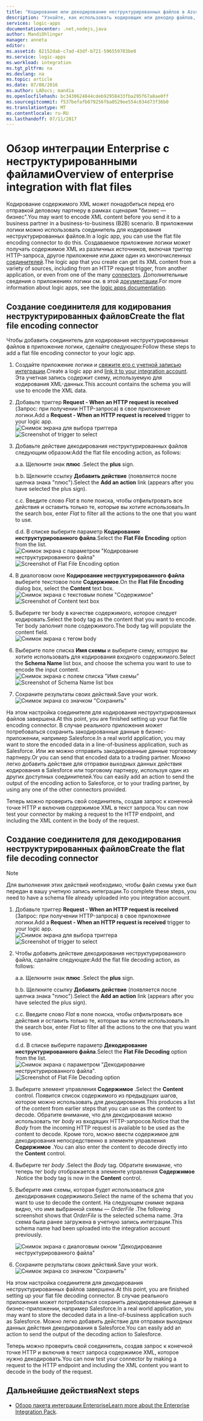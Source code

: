 ```yaml
---
title: "Кодирование или декодирование неструктурированных файлов в Azure Logic Apps | Документация Майкрософт"
description: "Узнайте, как использовать кодировщик или декодер файлов, входящий в пакет интеграции Enterprise в приложениях логики."
services: logic-apps
documentationcenter: .net,nodejs,java
author: MandiOhlinger
manager: anneta
editor: 
ms.assetid: 82152dab-c7ad-43df-b721-596559703be8
ms.service: logic-apps
ms.workload: integration
ms.tgt_pltfrm: na
ms.devlang: na
ms.topic: article
ms.date: 07/08/2016
ms.author: LADocs; mandia
ms.openlocfilehash: bc3430624844cdeb92958433fba295f67a8ae0ff
ms.sourcegitcommit: f537befafb079256fba0529ee554c034d73f36b0
ms.translationtype: MT
ms.contentlocale: ru-RU
ms.lasthandoff: 07/11/2017
---
```

# <a name="overview-of-enterprise-integration-with-flat-files"></a><span data-ttu-id="89191-103">Обзор интеграции Enterprise с неструктурированными файлами</span><span class="sxs-lookup"><span data-stu-id="89191-103">Overview of enterprise integration with flat files</span></span>

<span data-ttu-id="89191-104">Кодирование содержимого XML может понадобиться перед его отправкой деловому партнеру в рамках сценария "бизнес — бизнес".</span><span class="sxs-lookup"><span data-stu-id="89191-104">You may want to encode XML content before you send it to a business partner in a business-to-business (B2B) scenario.</span></span> <span data-ttu-id="89191-105">В приложении логики можно использовать соединитель для кодирования неструктурированных файлов.</span><span class="sxs-lookup"><span data-stu-id="89191-105">In a logic app, you can use the flat file encoding connector to do this.</span></span> <span data-ttu-id="89191-106">Создаваемое приложение логики может получать содержимое XML из различных источников, включая триггер HTTP-запроса, другое приложение или даже один из многочисленных [соединителей](../connectors/apis-list.md).</span><span class="sxs-lookup"><span data-stu-id="89191-106">The logic app that you create can get its XML content from a variety of sources, including from an HTTP request trigger, from another application, or even from one of the many [connectors](../connectors/apis-list.md).</span></span> <span data-ttu-id="89191-107">Дополнительные сведения о приложениях логики см. в этой [документации](logic-apps-what-are-logic-apps.md "Узнайте больше о приложениях логики").</span><span class="sxs-lookup"><span data-stu-id="89191-107">For more information about logic apps, see the [logic apps documentation](logic-apps-what-are-logic-apps.md "Learn more about Logic apps").</span></span>  

## <a name="create-the-flat-file-encoding-connector"></a><span data-ttu-id="89191-108">Создание соединителя для кодирования неструктурированных файлов</span><span class="sxs-lookup"><span data-stu-id="89191-108">Create the flat file encoding connector</span></span>
<span data-ttu-id="89191-109">Чтобы добавить соединитель для кодирования неструктурированных файлов в приложение логики, сделайте следующее:</span><span class="sxs-lookup"><span data-stu-id="89191-109">Follow these steps to add a flat file encoding connector to your logic app.</span></span>

1. <span data-ttu-id="89191-110">Создайте приложение логики и [свяжите его с учетной записью интеграции](logic-apps-enterprise-integration-accounts.md "Узнайте, как связать учетную запись интеграции с приложением логики").</span><span class="sxs-lookup"><span data-stu-id="89191-110">Create a logic app and [link it to your integration account](logic-apps-enterprise-integration-accounts.md "Learn to link an integration account to a Logic app").</span></span> <span data-ttu-id="89191-111">Эта учетная запись содержит схему, используемую для кодирования XML-данных.</span><span class="sxs-lookup"><span data-stu-id="89191-111">This account contains the schema you will use to encode the XML data.</span></span>  
2. <span data-ttu-id="89191-112">Добавьте триггер **Request - When an HTTP request is received** (Запрос: при получении HTTP-запроса) в свое приложение логики.</span><span class="sxs-lookup"><span data-stu-id="89191-112">Add a **Request - When an HTTP request is received** trigger to your logic app.</span></span>  
   <span data-ttu-id="89191-113">![Снимок экрана для выбора триггера](./media/logic-apps-enterprise-integration-b2b/flatfile-1.png)</span><span class="sxs-lookup"><span data-stu-id="89191-113">![Screenshot of trigger to select](./media/logic-apps-enterprise-integration-b2b/flatfile-1.png)</span></span>    
3. <span data-ttu-id="89191-114">Добавьте действие декодирования неструктурированных файлов следующим образом:</span><span class="sxs-lookup"><span data-stu-id="89191-114">Add the flat file encoding action, as follows:</span></span>
   
    <span data-ttu-id="89191-115">а.</span><span class="sxs-lookup"><span data-stu-id="89191-115">a.</span></span> <span data-ttu-id="89191-116">Щелкните знак **плюс** .</span><span class="sxs-lookup"><span data-stu-id="89191-116">Select the **plus** sign.</span></span>
   
    <span data-ttu-id="89191-117">b.</span><span class="sxs-lookup"><span data-stu-id="89191-117">b.</span></span> <span data-ttu-id="89191-118">Щелкните ссылку **Добавить действие** (появляется после щелчка знака "плюс").</span><span class="sxs-lookup"><span data-stu-id="89191-118">Select the **Add an action** link (appears after you have selected the plus sign).</span></span>
   
    <span data-ttu-id="89191-119">c.</span><span class="sxs-lookup"><span data-stu-id="89191-119">c.</span></span> <span data-ttu-id="89191-120">Введите слово *Flat* в поле поиска, чтобы отфильтровать все действия и оставить только те, которые вы хотите использовать.</span><span class="sxs-lookup"><span data-stu-id="89191-120">In the search box, enter *Flat* to filter all the actions to the one that you want to use.</span></span>
   
    <span data-ttu-id="89191-121">d.</span><span class="sxs-lookup"><span data-stu-id="89191-121">d.</span></span> <span data-ttu-id="89191-122">В списке выберите параметр **Кодирование неструктурированного файла**.</span><span class="sxs-lookup"><span data-stu-id="89191-122">Select the **Flat File Encoding** option from the list.</span></span>   
   <span data-ttu-id="89191-123">![Снимок экрана с параметром "Кодирование неструктурированного файла"](media/logic-apps-enterprise-integration-flatfile/flatfile-2.png)</span><span class="sxs-lookup"><span data-stu-id="89191-123">![Screenshot of Flat File Encoding option](media/logic-apps-enterprise-integration-flatfile/flatfile-2.png)</span></span>   
4. <span data-ttu-id="89191-124">В диалоговом окне **Кодирование неструктурированного файла** выберите текстовое поле **Содержимое**.</span><span class="sxs-lookup"><span data-stu-id="89191-124">On the **Flat File Encoding** dialog box, select the **Content** text box.</span></span>  
   <span data-ttu-id="89191-125">![Снимок экрана с текстовым полем "Содержимое"](media/logic-apps-enterprise-integration-flatfile/flatfile-3.png)</span><span class="sxs-lookup"><span data-stu-id="89191-125">![Screenshot of Content text box](media/logic-apps-enterprise-integration-flatfile/flatfile-3.png)</span></span>  
5. <span data-ttu-id="89191-126">Выберите тег body в качестве содержимого, которое следует кодировать.</span><span class="sxs-lookup"><span data-stu-id="89191-126">Select the body tag as the content that you want to encode.</span></span> <span data-ttu-id="89191-127">Тег body заполнит поле содержимого.</span><span class="sxs-lookup"><span data-stu-id="89191-127">The body tag will populate the content field.</span></span>     
   ![Снимок экрана с тегом body](media/logic-apps-enterprise-integration-flatfile/flatfile-4.png)  
6. <span data-ttu-id="89191-129">Выберите поле списка **Имя схемы** и выберите схему, которую вы хотите использовать для кодирования входного содержимого.</span><span class="sxs-lookup"><span data-stu-id="89191-129">Select the **Schema Name** list box, and choose the schema you want to use to encode the input content.</span></span>    
   <span data-ttu-id="89191-130">![Снимок экрана с полем списка "Имя схемы"](media/logic-apps-enterprise-integration-flatfile/flatfile-5.png)</span><span class="sxs-lookup"><span data-stu-id="89191-130">![Screenshot of Schema Name list box](media/logic-apps-enterprise-integration-flatfile/flatfile-5.png)</span></span>  
7. <span data-ttu-id="89191-131">Сохраните результаты своих действий.</span><span class="sxs-lookup"><span data-stu-id="89191-131">Save your work.</span></span>   
   ![Снимок экрана со значком "Сохранить"](media/logic-apps-enterprise-integration-flatfile/flatfile-6.png)  

<span data-ttu-id="89191-133">На этом настройка соединителя для кодирования неструктурированных файлов завершена.</span><span class="sxs-lookup"><span data-stu-id="89191-133">At this point, you are finished setting up your flat file encoding connector.</span></span> <span data-ttu-id="89191-134">В случае реального приложения может потребоваться сохранить закодированные данные в бизнес-приложении, например Salesforce.</span><span class="sxs-lookup"><span data-stu-id="89191-134">In a real world application, you may want to store the encoded data in a line-of-business application, such as Salesforce.</span></span> <span data-ttu-id="89191-135">Или же можно отправить закодированные данные торговому партнеру.</span><span class="sxs-lookup"><span data-stu-id="89191-135">Or you can send that encoded data to a trading partner.</span></span> <span data-ttu-id="89191-136">Можно легко добавить действие для отправки выходных данных действия кодирования в Salesforce или торговому партнеру, используя один из других доступных соединителей.</span><span class="sxs-lookup"><span data-stu-id="89191-136">You can easily add an action to send the output of the encoding action to Salesforce, or to your trading partner, by using any one of the other connectors provided.</span></span>

<span data-ttu-id="89191-137">Теперь можно проверить свой соединитель, создав запрос к конечной точке HTTP и включив содержимое XML в текст запроса.</span><span class="sxs-lookup"><span data-stu-id="89191-137">You can now test your connector by making a request to the HTTP endpoint, and including the XML content in the body of the request.</span></span>  

## <a name="create-the-flat-file-decoding-connector"></a><span data-ttu-id="89191-138">Создание соединителя для декодирования неструктурированных файлов</span><span class="sxs-lookup"><span data-stu-id="89191-138">Create the flat file decoding connector</span></span>

> [!NOTE]
> <span data-ttu-id="89191-139">Для выполнения этих действий необходимо, чтобы файл схемы уже был передан в вашу учетную запись интеграции.</span><span class="sxs-lookup"><span data-stu-id="89191-139">To complete these steps, you need to have a schema file already uploaded into you integration account.</span></span>

1. <span data-ttu-id="89191-140">Добавьте триггер **Request - When an HTTP request is received** (Запрос: при получении HTTP-запроса) в свое приложение логики.</span><span class="sxs-lookup"><span data-stu-id="89191-140">Add a **Request - When an HTTP request is received** trigger to your logic app.</span></span>  
   <span data-ttu-id="89191-141">![Снимок экрана для выбора триггера](./media/logic-apps-enterprise-integration-b2b/flatfile-1.png)</span><span class="sxs-lookup"><span data-stu-id="89191-141">![Screenshot of trigger to select](./media/logic-apps-enterprise-integration-b2b/flatfile-1.png)</span></span>    
2. <span data-ttu-id="89191-142">Чтобы добавить действие декодирования неструктурированного файла, сделайте следующее:</span><span class="sxs-lookup"><span data-stu-id="89191-142">Add the flat file decoding action, as follows:</span></span>
   
    <span data-ttu-id="89191-143">а.</span><span class="sxs-lookup"><span data-stu-id="89191-143">a.</span></span> <span data-ttu-id="89191-144">Щелкните знак **плюс** .</span><span class="sxs-lookup"><span data-stu-id="89191-144">Select the **plus** sign.</span></span>
   
    <span data-ttu-id="89191-145">b.</span><span class="sxs-lookup"><span data-stu-id="89191-145">b.</span></span> <span data-ttu-id="89191-146">Щелкните ссылку **Добавить действие** (появляется после щелчка знака "плюс").</span><span class="sxs-lookup"><span data-stu-id="89191-146">Select the **Add an action** link (appears after you have selected the plus sign).</span></span>
   
    <span data-ttu-id="89191-147">c.</span><span class="sxs-lookup"><span data-stu-id="89191-147">c.</span></span> <span data-ttu-id="89191-148">Введите слово *Flat* в поле поиска, чтобы отфильтровать все действия и оставить только те, которые вы хотите использовать.</span><span class="sxs-lookup"><span data-stu-id="89191-148">In the search box, enter *Flat* to filter all the actions to the one that you want to use.</span></span>
   
    <span data-ttu-id="89191-149">d.</span><span class="sxs-lookup"><span data-stu-id="89191-149">d.</span></span> <span data-ttu-id="89191-150">В списке выберите параметр **Декодирование неструктурированного файла**.</span><span class="sxs-lookup"><span data-stu-id="89191-150">Select the **Flat File Decoding** option from the list.</span></span>   
   <span data-ttu-id="89191-151">![Снимок экрана с параметром "Декодирование неструктурированного файла".](media/logic-apps-enterprise-integration-flatfile/flatfile-2.png)</span><span class="sxs-lookup"><span data-stu-id="89191-151">![Screenshot of Flat File Decoding option](media/logic-apps-enterprise-integration-flatfile/flatfile-2.png)</span></span>   
3. <span data-ttu-id="89191-152">Выберите элемент управления **Содержимое** .</span><span class="sxs-lookup"><span data-stu-id="89191-152">Select the **Content** control.</span></span> <span data-ttu-id="89191-153">Появится список содержимого из предыдущих шагов, которое можно использовать для декодирования.</span><span class="sxs-lookup"><span data-stu-id="89191-153">This produces a list of the content from earlier steps that you can use as the content to decode.</span></span> <span data-ttu-id="89191-154">Обратите внимание, что для декодирования можно использовать тег *body* из входящих HTTP-запросов.</span><span class="sxs-lookup"><span data-stu-id="89191-154">Notice that the *Body* from the incoming HTTP request is available to be used as the content to decode.</span></span> <span data-ttu-id="89191-155">Кроме того, можно ввести содержимое для декодирования непосредственно в элементе управления **Содержимое** .</span><span class="sxs-lookup"><span data-stu-id="89191-155">You can also enter the content to decode directly into the **Content** control.</span></span>     
4. <span data-ttu-id="89191-156">Выберите тег *body* .</span><span class="sxs-lookup"><span data-stu-id="89191-156">Select the *Body* tag.</span></span> <span data-ttu-id="89191-157">Обратите внимание, что теперь тег body отображается в элементе управления **Содержимое** .</span><span class="sxs-lookup"><span data-stu-id="89191-157">Notice the body tag is now in the **Content** control.</span></span>
5. <span data-ttu-id="89191-158">Выберите имя схемы, которая будет использоваться для декодирования содержимого.</span><span class="sxs-lookup"><span data-stu-id="89191-158">Select the name of the schema that you want to use to decode the content.</span></span> <span data-ttu-id="89191-159">На следующем снимке экрана видно, что имя выбранной схемы — *OrderFile* .</span><span class="sxs-lookup"><span data-stu-id="89191-159">The following screenshot shows that *OrderFile* is the selected schema name.</span></span> <span data-ttu-id="89191-160">Эта схема была ранее загружена в учетную запись интеграции.</span><span class="sxs-lookup"><span data-stu-id="89191-160">This schema name had been uploaded into the integration account previously.</span></span>
   
   ![Снимок экрана с диалоговым окном "Декодирование неструктурированного файла"](media/logic-apps-enterprise-integration-flatfile/flatfile-decode-1.png)    
6. <span data-ttu-id="89191-162">Сохраните результаты своих действий.</span><span class="sxs-lookup"><span data-stu-id="89191-162">Save your work.</span></span>  
   ![Снимок экрана со значком "Сохранить"](media/logic-apps-enterprise-integration-flatfile/flatfile-6.png)    

<span data-ttu-id="89191-164">На этом настройка соединителя для декодирования неструктурированных файлов завершена.</span><span class="sxs-lookup"><span data-stu-id="89191-164">At this point, you are finished setting up your flat file decoding connector.</span></span> <span data-ttu-id="89191-165">В случае реального приложения может потребоваться сохранить декодированные данные в бизнес-приложении, например Salesforce.</span><span class="sxs-lookup"><span data-stu-id="89191-165">In a real world application, you may want to store the decoded data in a line-of-business application such as Salesforce.</span></span> <span data-ttu-id="89191-166">Можно легко добавить действие для отправки выходных данных действия декодирования в Salesforce.</span><span class="sxs-lookup"><span data-stu-id="89191-166">You can easily add an action to send the output of the decoding action to Salesforce.</span></span>

<span data-ttu-id="89191-167">Теперь можно проверить свой соединитель, создав запрос к конечной точке HTTP и включив в текст запроса содержимое XML, которое нужно декодировать.</span><span class="sxs-lookup"><span data-stu-id="89191-167">You can now test your connector by making a request to the HTTP endpoint and including the XML content you want to decode in the body of the request.</span></span>  

## <a name="next-steps"></a><span data-ttu-id="89191-168">Дальнейшие действия</span><span class="sxs-lookup"><span data-stu-id="89191-168">Next steps</span></span>
* <span data-ttu-id="89191-169">[Обзор пакета интеграции Enterprise](logic-apps-enterprise-integration-overview.md "Обзор пакета интеграции Enterprise")</span><span class="sxs-lookup"><span data-stu-id="89191-169">[Learn more about the Enterprise Integration Pack](logic-apps-enterprise-integration-overview.md "Learn about Enterprise Integration Pack").</span></span>  

